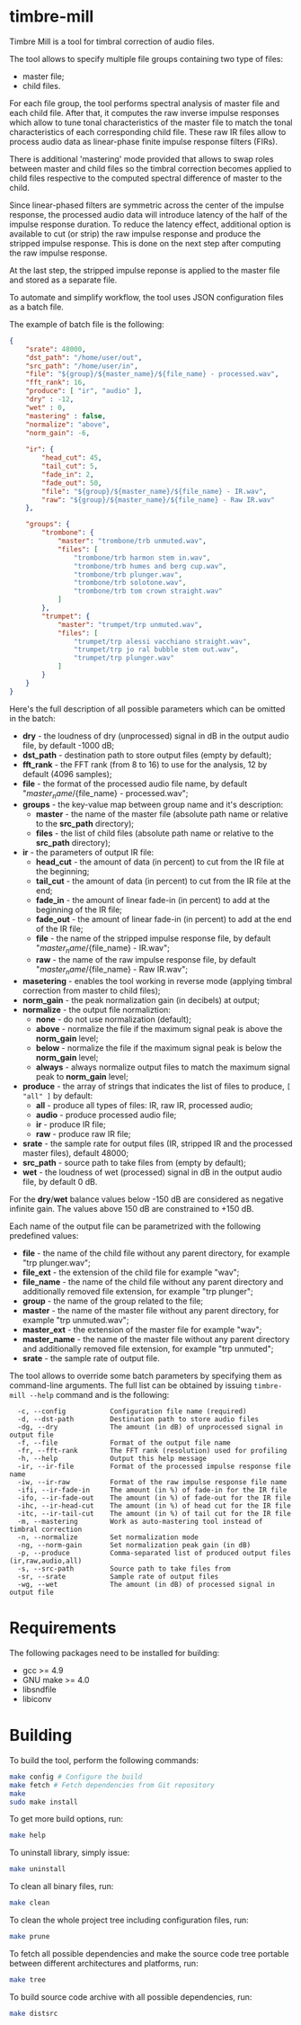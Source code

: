 # timbre-mill

Timbre Mill is a tool for timbral correction of audio files.

The tool allows to specify multiple file groups containing two type of files:
  * master file;
  * child files.

For each file group, the tool performs spectral analysis of master file
and each child file. After that, it computes the raw inverse impulse responses
which allow to tune tonal characteristics of the master file to match
the tonal characteristics of each corresponding child file. These raw IR files
allow to process audio data as linear-phase finite impulse response filters (FIRs).

There is additional 'mastering' mode provided that allows to swap roles between master and
child files so the timbral correction becomes applied to child files respective to the
computed spectral difference of master to the child.

Since linear-phased filters are symmetric across the center of the impulse response,
the processed audio data will introduce latency of the half of the impulse response duration.
To reduce the latency effect, additional option is available to cut (or strip) the raw
impulse response and produce the stripped impulse response. This is done on the next step
after computing the raw impulse response.

At the last step, the stripped impulse reponse is applied to the master file and stored
as a separate file.

To automate and simplify workflow, the tool uses JSON configuration files as a batch file.

The example of batch file is the following:

```JSON
{
	"srate": 48000,
	"dst_path": "/home/user/out",
	"src_path": "/home/user/in",
	"file": "${group}/${master_name}/${file_name} - processed.wav",
	"fft_rank": 16,
	"produce": [ "ir", "audio" ],
	"dry" : -12,
	"wet" : 0,
	"mastering" : false,
	"normalize": "above",
	"norm_gain": -6,
	
	"ir": {
		"head_cut": 45,
		"tail_cut": 5,
		"fade_in": 2,
		"fade_out": 50,
		"file": "${group}/${master_name}/${file_name} - IR.wav",
		"raw": "${group}/${master_name}/${file_name} - Raw IR.wav"
	},

	"groups": {
		"trombone": {
			"master": "trombone/trb unmuted.wav",
			"files": [
				"trombone/trb harmon stem in.wav",
				"trombone/trb humes and berg cup.wav",
				"trombone/trb plunger.wav",
				"trombone/trb solotone.wav",
				"trombone/trb tom crown straight.wav"
			]
		},
		"trumpet": {
			"master": "trumpet/trp unmuted.wav",
			"files": [
				"trumpet/trp alessi vacchiano straight.wav",
				"trumpet/trp jo ral bubble stem out.wav",
				"trumpet/trp plunger.wav"
			]
		}
	}
}
```

Here's the full description of all possible parameters which can be omitted in the batch:
  * **dry** - the loudness of dry (unprocessed) signal in dB in the output audio file, by default -1000 dB;
  * **dst_path** - destination path to store output files (empty by default);
  * **fft_rank** - the FFT rank (from 8 to 16) to use for the analysis, 12 by default (4096 samples);
  * **file** - the format of the processed audio file name, by default "${master_name}/${file_name} - processed.wav";
  * **groups** - the key-value map between group name and it's description:
    * **master** - the name of the master file (absolute path name or relative to the **src_path** directory);
    * **files** - the list of child files (absolute path name or relative to the **src_path** directory);
  * **ir** - the parameters of output IR file:
    * **head_cut** - the amount of data (in percent) to cut from the IR file at the beginning;
    * **tail_cut** - the amount of data (in percent) to cut from the IR file at the end;
    * **fade_in** - the amount of linear fade-in (in percent) to add at the beginning of the IR file;
    * **fade_out** - the amount of linear fade-in (in percent) to add at the end of the IR file;
    * **file** - the name of the stripped impulse response file, by default "${master_name}/${file_name} - IR.wav";
    * **raw** - the name of the raw impulse response file, by default "${master_name}/${file_name} - Raw IR.wav";
  * **masetering** - enables the tool working in reverse mode (applying timbral correction from master to child files);
  * **norm_gain** - the peak normalization gain (in decibels) at output;
  * **normalize** - the output file normaliztion:
    * **none** - do not use normalization (default);
    * **above** - normalize the file if the maximum signal peak is above the **norm_gain** level;
    * **below** - normalize the file if the maximum signal peak is below the **norm_gain** level;
    * **always** - always normalize output files to match the maximum signal peak to **norm_gain** level;
  * **produce** - the array of strings that indicates the list of files to produce, ```[ "all" ]``` by default:
    * **all** - produce all types of files: IR, raw IR, processed audio;
    * **audio** - produce processed audio file;
    * **ir** - produce IR file;
    * **raw** - produce raw IR file;
  * **srate** - the sample rate for output files (IR, stripped IR and the processed master files), default 48000;
  * **src_path** - source path to take files from (empty by default);
  * **wet** - the loudness of wet (processed) signal in dB in the output audio file, by default 0 dB.

For the **dry**/**wet** balance values below -150 dB are considered as negative infinite gain.
The values above 150 dB are constrained to +150 dB.

Each name of the output file can be parametrized with the following predefined values:
  * **file** - the name of the child file without any parent directory, for example "trp plunger.wav";
  * **file_ext** - the extension of the child file for example "wav";
  * **file_name** - the name of the child  file without any parent directory and additionally removed file extension, for example "trp plunger";
  * **group** - the name of the group related to the file;
  * **master** - the name of the master file without any parent directory, for example "trp unmuted.wav";
  * **master_ext** - the extension of the master file for example "wav";
  * **master_name** - the name of the master file without any parent directory and additionally removed file extension, for example "trp unmuted";
  * **srate** - the sample rate of output file.
    
The tool allows to override some batch parameters by specifying them as command-line arguments. The full list can be obtained by issuing ```timbre-mill --help``` command and is the following:

```
  -c, --config           Configuration file name (required)
  -d, --dst-path         Destination path to store audio files
  -dg, --dry             The amount (in dB) of unprocessed signal in output file
  -f, --file             Format of the output file name
  -fr, --fft-rank        The FFT rank (resolution) used for profiling
  -h, --help             Output this help message
  -ir, --ir-file         Format of the processed impulse response file name
  -iw, --ir-raw          Format of the raw impulse response file name
  -ifi, --ir-fade-in     The amount (in %) of fade-in for the IR file
  -ifo, --ir-fade-out    The amount (in %) of fade-out for the IR file
  -ihc, --ir-head-cut    The amount (in %) of head cut for the IR file
  -itc, --ir-tail-cut    The amount (in %) of tail cut for the IR file
  -m, --mastering        Work as auto-mastering tool instead of timbral correction
  -n, --normalize        Set normalization mode
  -ng, --norm-gain       Set normalization peak gain (in dB)
  -p, --produce          Comma-separated list of produced output files (ir,raw,audio,all)
  -s, --src-path         Source path to take files from
  -sr, --srate           Sample rate of output files
  -wg, --wet             The amount (in dB) of processed signal in output file

```

Requirements
======

The following packages need to be installed for building:

* gcc >= 4.9
* GNU make >= 4.0
* libsndfile
* libiconv

Building
======

To build the tool, perform the following commands:

```bash
make config # Configure the build
make fetch # Fetch dependencies from Git repository
make
sudo make install
```

To get more build options, run:

```bash
make help
```

To uninstall library, simply issue:

```bash
make uninstall
```

To clean all binary files, run:

```bash
make clean
```

To clean the whole project tree including configuration files, run:

```bash
make prune
```

To fetch all possible dependencies and make the source code tree portable between
different architectures and platforms, run:

```bash
make tree
```

To build source code archive with all possible dependencies, run:

```bash
make distsrc
```


